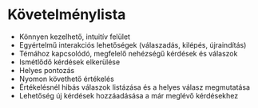 # Követelménylista

- Könnyen kezelhető, intuitív felület
- Egyértelmű interakciós lehetőségek (válaszadás, kilépés, újraindítás)
- Témához kapcsolódó, megfelelő nehézségű kérdések és válaszok
- Ismétlődő kérdések elkerülése
- Helyes pontozás
- Nyomon követhető értékelés
- Értékelésnél hibás válaszok listázása és a helyes válasz megmutatása 
- Lehetőség új kérdések hozzáadásása a már meglévő kérdésekhez